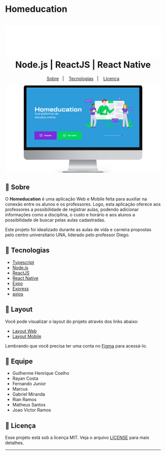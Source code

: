 # Homeducation
<h1 align="center">
    <img alt="Homeducation" src="assets/Home.svg" height="100px" />
    Node.js | ReactJS | React Native
</h1>

<p align="center">
  <a href="#bookmark-sobre">Sobre</a>&nbsp;&nbsp;&nbsp;|&nbsp;&nbsp;&nbsp;
  <a href="#rocket-tecnologias">Tecnologias</a>&nbsp;&nbsp;&nbsp;|&nbsp;&nbsp;&nbsp;
  <a href="#memo-licença">Licença</a>
</p>

<p align="center">
  <img alt="design do projeto" width="650px" src="assets/PitchDeck.svg" />
<p>

## :bookmark: Sobre

O **Homeducation** é uma aplicação Web e Mobile feita para auxiliar na conexão entre os alunos e os professores. Logo, esta aplicação oferece aos professores a possibilidade de registrar aulas, podendo adicionar informações como a disciplina, o custo e horário e aos alunos a possibilidade de buscar pelas aulas cadastradas.
  
Este projeto foi idealizado durante as aulas de vida e carreira propostas pelo centro universitario UNA, liderado pelo professor Diego.

## :rocket: Tecnologias

-  [Typescript](https://www.typescriptlang.org/)
-  [Node.js](https://nodejs.org/en/)
-  [ReactJS](https://reactjs.org/)
-  [React Native](http://facebook.github.io/react-native/)
-  [Expo](https://expo.io/)
-  [Express](https://expressjs.com/)
-  [axios](https://github.com/axios/axios)

## 🔖 Layout

Você pode visualizar o layout do projeto através dos links abaixo:

- [Layout Web](https://www.figma.com/community/file/1119025569708536806) 
- [Layout Mobile](https://www.figma.com/community/file/1119025569708536806) 

Lembrando que você precisa ter uma conta no [Figma](http://figma.com/) para acessá-lo.

## 📝 Equipe
  - Guilherme Henrique Coelho
  - Rayan Costa
  - Fernando Junior
  - Marcus
  - Gabriel Miranda
  - Rian Ramos
  - Matheus Santos
  - Joao Victor Ramos
    
## 📝 Licença

Esse projeto está sob a licença MIT. Veja o arquivo [LICENSE](LICENSE.md) para mais detalhes.

---
  
